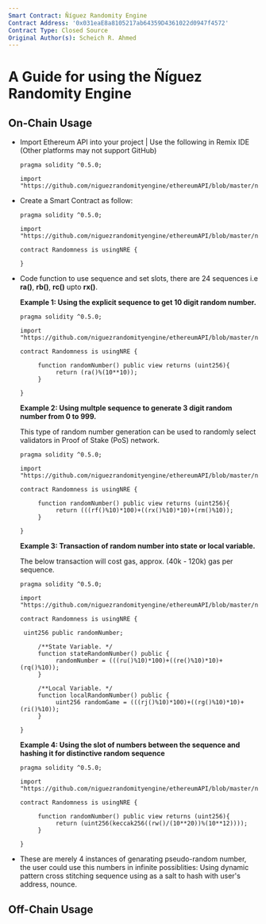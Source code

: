 ```yaml
---
Smart Contract: Ñíguez Randomity Engine
Contract Address: '0x031eaE8a8105217ab64359D4361022d0947f4572'
Contract Type: Closed Source
Original Author(s): Scheich R. Ahmed
---
```


# A Guide for using the Ñíguez Randomity Engine

## On-Chain Usage
- Import Ethereum API into your project | Use the following in Remix IDE (Other platforms may not support GitHub)

  ```
  pragma solidity ^0.5.0;
  
  import "https://github.com/niguezrandomityengine/ethereumAPI/blob/master/nreAPI.sol";
  ```
  
- Create a Smart Contract as follow:
   ```
   pragma solidity ^0.5.0;
  
  import "https://github.com/niguezrandomityengine/ethereumAPI/blob/master/nreAPI.sol";
  
  contract Randomness is usingNRE {
  
  }
  ```
  
- Code function to use sequence and set slots, there are 24 sequences i.e **ra()**, **rb()**, **rc()** upto **rx()**.

  **Example 1: Using the explicit sequence to get 10 digit random number.**
   ```
   pragma solidity ^0.5.0;
  
  import "https://github.com/niguezrandomityengine/ethereumAPI/blob/master/nreAPI.sol";
  
  contract Randomness is usingNRE {
  
        function randomNumber() public view returns (uint256){
             return (ra()%(10**10));
        }
    
  }
  ```
  
   **Example 2: Using multple sequence to generate 3 digit random number from 0 to 999.**
   
   This type of random number generation can be used to randomly select validators in Proof of Stake (PoS) network.
   
   ```
   pragma solidity ^0.5.0;
  
  import "https://github.com/niguezrandomityengine/ethereumAPI/blob/master/nreAPI.sol";
  
  contract Randomness is usingNRE {
  
        function randomNumber() public view returns (uint256){
             return (((rf()%10)*100)+((rx()%10)*10)+(rm()%10));
        }
    
  }
  ```
  
  **Example 3: Transaction of random number into state or local variable.**
   
   The below transaction will cost gas, approx. (40k - 120k) gas per sequence.
   
   ```
   pragma solidity ^0.5.0;
  
  import "https://github.com/niguezrandomityengine/ethereumAPI/blob/master/nreAPI.sol";
  
  contract Randomness is usingNRE {
  
    uint256 public randomNumber;
    
        /**State Variable. */
        function stateRandomNumber() public {
             randomNumber = (((ru()%10)*100)+((re()%10)*10)+(rq()%10));
        }
        
        /**Local Variable. */
        function localRandomNumber() public {
             uint256 randomGame = (((rj()%10)*100)+((rg()%10)*10)+(ri()%10));
        }
    
  }
  ```
  
  **Example 4: Using the slot of numbers between the sequence and hashing it for distinctive random sequence**
   ```
   pragma solidity ^0.5.0;
  
  import "https://github.com/niguezrandomityengine/ethereumAPI/blob/master/nreAPI.sol";
  
  contract Randomness is usingNRE {
  
        function randomNumber() public view returns (uint256){
             return (uint256(keccak256((rw()/(10**20))%(10**12))));
        }
    
  }
  ```
- These are merely 4 instances of genarating pseudo-random number, the user could use this numbers in infinite possiblities:
     Using dynamic pattern
     cross stitching sequence
     using as a salt to hash with user's address, nounce.
       
## Off-Chain Usage

